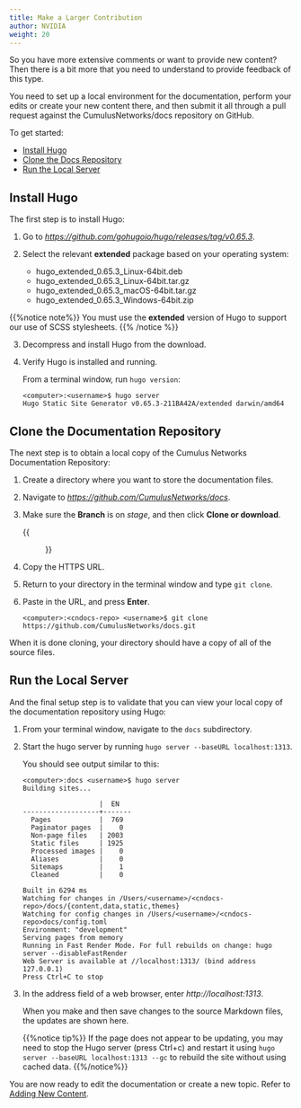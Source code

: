 ```yaml
---
title: Make a Larger Contribution
author: NVIDIA
weight: 20
---
```

So you have more extensive comments or want to provide new content? Then there is a bit more that you need to understand to provide feedback of this type.

You need to set up a local environment for the documentation, perform your edits or create your new content there, and then submit it all through a pull request against the CumulusNetworks/docs repository on GitHub.

To get started:

- [Install Hugo](#install-hugo)
- [Clone the Docs Repository](#clone-the-cumulus-documentation-repository)
- [Run the Local Server](#run-the-local-server)

## Install Hugo

The first step is to install Hugo:

1. Go to *https://github.com/gohugoio/hugo/releases/tag/v0.65.3*.

2. Select the relevant **extended** package based on your operating system:
    - hugo_extended_0.65.3_Linux-64bit.deb
    - hugo_extended_0.65.3_Linux-64bit.tar.gz
    - hugo_extended_0.65.3_macOS-64bit.tar.gz
    - hugo_extended_0.65.3_Windows-64bit.zip

{{%notice note%}}
You must use the **extended** version of Hugo to support our use of SCSS stylesheets.
{{% /notice %}}

3. Decompress and install Hugo from the download.

4. Verify Hugo is installed and running.
    
    From a terminal window, run `hugo version`:

    ```
    <computer>:<username>$ hugo server
    Hugo Static Site Generator v0.65.3-211BA42A/extended darwin/amd64
    ```

## Clone the Documentation Repository

The next step is to obtain a local copy of the Cumulus Networks Documentation Repository:

1. Create a directory where you want to store the documentation files.

2. Navigate to *https://github.com/CumulusNetworks/docs*.

3. Make sure the **Branch** is on *stage*, and then click **Clone or download**.

    {{<figure src="/images/old_doc_images/contrib-gde-clone-docs-repo.png" width="700">}}

4. Copy the HTTPS URL.

5. Return to your directory in the terminal window and type `git clone`.

6. Paste in the URL, and press **Enter**.

    ```
    <computer>:<cndocs-repo> <username>$ git clone https://github.com/CumulusNetworks/docs.git
    ```

When it is done cloning, your directory should have a copy of all of the source files.

## Run the Local Server

And the final setup step is to validate that you can view your local copy of the documentation repository using Hugo:

1. From your terminal window, navigate to the `docs` subdirectory.

2. Start the hugo server by running `hugo server --baseURL localhost:1313`.

    You should see output similar to this:

    ```
    <computer>:docs <username>$ hugo server
    Building sites...

                       |  EN
    -------------------+-------
      Pages            |  769
      Paginator pages  |    0
      Non-page files   | 2003
      Static files     | 1925
      Processed images |    0
      Aliases          |    0
      Sitemaps         |    1
      Cleaned          |    0
    
    Built in 6294 ms   
    Watching for changes in /Users/<username>/<cndocs-repo>/docs/{content,data,static,themes}
    Watching for config changes in /Users/<username>/<cndocs-repo>docs/config.toml
    Environment: "development"
    Serving pages from memory
    Running in Fast Render Mode. For full rebuilds on change: hugo server --disableFastRender
    Web Server is available at //localhost:1313/ (bind address 127.0.0.1)
    Press Ctrl+C to stop
    ```

3. In the address field of a web browser, enter *http://localhost:1313*.

    When you make and then save changes to the source Markdown files, the updates are shown here.

    {{%notice tip%}}
If the page does not appear to be updating, you may need to stop the Hugo server (press Ctrl+c) and restart it using `hugo server --baseURL localhost:1313 --gc` to rebuild the site without using cached data.
    {{%/notice%}}

You are now ready to edit the documentation or create a new topic. Refer to [Adding New Content](Adding_New_Content).
